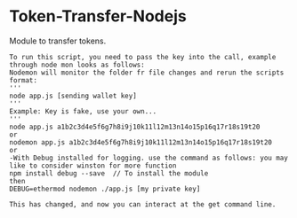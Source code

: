 # Token-Transfer-Nodejs
Module to transfer tokens.

    To run this script, you need to pass the key into the call, example through node mon looks as follows:
    Nodemon will monitor the folder fr file changes and rerun the scripts 
    format:
    '''
    node app.js [sending wallet key]
    '''
    Example: Key is fake, use your own...
    '''
    node app.js a1b2c3d4e5f6g7h8i9j10k11l12m13n14o15p16q17r18s19t20
    or
    nodemon app.js a1b2c3d4e5f6g7h8i9j10k11l12m13n14o15p16q17r18s19t20
    or
    -With Debug installed for logging. use the command as follows: you may like to consider winston for more function
    npm install debug --save  // To install the module
    then
    DEBUG=ethermod nodemon ./app.js [my private key]

    This has changed, and now you can interact at the get command line.
